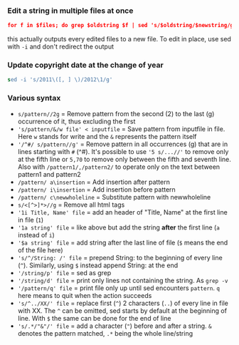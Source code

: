 ### Edit a string in multiple files at once

```sed
for f in $files; do grep $oldstring $f | sed 's/$oldstring/$newstring/g' $f > ${f}.new ; done`
```

this actually outputs every edited files to a new file. To edit in place, use sed with `-i` and don't redirect the output

### Update copyright date at the change of year

```sed
sed -i 's/2011\([, ] \)/2012\1/g'
```

### Various syntax

* `s/pattern//2g` = Remove pattern from the second (2) to the last (g) occurrence of it, thus excluding the first
* `'s/pattern/&/w file' < inputfile` = Save pattern from inputfile in file. Here `w` stands for write and the `&` represents the pattern itself
* `'/^#/ s/pattern//g'` = Remove pattern in all occurrences (g) that are in lines starting with `#` (^#). It's possible to use `'5 s/...//'` to remove only at the fifth line or `5,70` to remove only between the fifth and seventh line. Also with `/pattern1/,/pattern2/` to operate only on the text between pattern1 and pattern2
* `/pattern/ a\insertion` = Add insertion after pattern
* `/pattern/ i\insertion` = Add insertion before pattern
* `/pattern/ c\newwholeline` = Substitute pattern with newwholeline
* `s/<[^>]*>//g` = Remove all html tags
* `'1i Title, Name' file` = add an header of "Title, Name" at the first line in file (`1`)
* `'1a string' file` = like above but add the string **after** the first line (`a` instead of `i`)
* `'$a string' file` = add string after the last line of file (`$` means the end of the file here)
* `'s/^/String: /' file` = prepend String: to the beginning of every line (`^`). Similarly, using `$` instead append String: at the end
* `'/string/p' file` = sed as grep
* `'/string/d' file` = print only lines not containing the string. As `grep -v`
* `'/pattern/q' file` = print file only up until sed encounters `pattern`. `q` here means to quit when the action succeeds
* `'s/^../XX/' file` = replace first (`^`) 2 characters (`..`) of every line in file with XX. The `^` can be omitted, sed starts by default at the beginning of line. With `$` the same can be done for the end of line
* `'s/.*/"&"/' file` = add a character (`"`) before and after a string. `&` denotes the pattern matched, `.*` being the whole line/string
